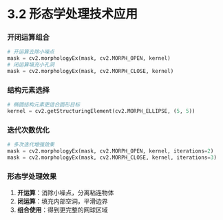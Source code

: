 # 3.2 形态学处理技术应用
### 开闭运算组合

```python
# 开运算去除小噪点
mask = cv2.morphologyEx(mask, cv2.MORPH_OPEN, kernel)
# 闭运算填充小孔洞
mask = cv2.morphologyEx(mask, cv2.MORPH_CLOSE, kernel)
```

### 结构元素选择

```python
# 椭圆结构元素更适合圆形目标
kernel = cv2.getStructuringElement(cv2.MORPH_ELLIPSE, (5, 5))
```

### 迭代次数优化

```python
# 多次迭代增强效果
mask = cv2.morphologyEx(mask, cv2.MORPH_OPEN, kernel, iterations=2)
mask = cv2.morphologyEx(mask, cv2.MORPH_CLOSE, kernel, iterations=3)
```

### 形态学处理效果

1. **开运算**：消除小噪点，分离粘连物体
2. **闭运算**：填充内部空洞，平滑边界
3. **组合使用**：得到更完整的网球区域